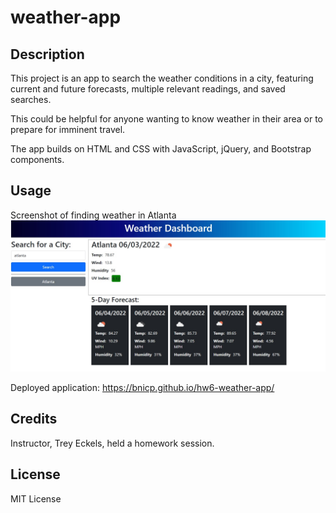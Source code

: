 # weather-app

## Description

This project is an app to search the weather conditions in a city, featuring current and future forecasts, multiple relevant readings, and saved searches.

This could be helpful for anyone wanting to know weather in their area or to prepare for imminent travel.

The app builds on HTML and CSS with JavaScript, jQuery, and Bootstrap components.

## Usage

Screenshot of finding weather in Atlanta
![finding the weather in Atlanta.](./assets/images/atlanta_weather.jpg)

Deployed application: https://bnicp.github.io/hw6-weather-app/

## Credits

Instructor, Trey Eckels, held a homework session.

## License

MIT License
